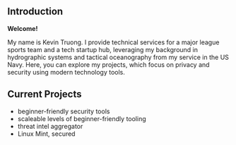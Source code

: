 ## Introduction
**Welcome!** 

My name is Kevin Truong. I provide technical services for a major league sports team and a tech startup hub, leveraging my background in hydrographic systems and tactical oceanography from my service in the US Navy. Here, you can explore my projects, which focus on privacy and security using modern technology tools.

## Current Projects

- beginner-friendly security tools
- scaleable levels of beginner-friendly tooling
- threat intel aggregator
- Linux Mint, secured
